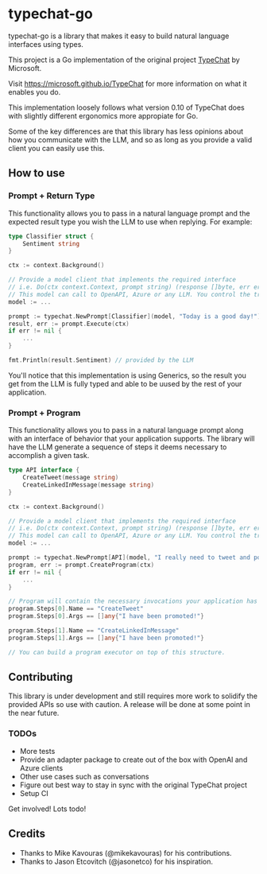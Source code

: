 # typechat-go

typechat-go is a library that makes it easy to build natural language interfaces using types.

This project is a Go implementation of the original project [TypeChat](https://github.com/microsoft/TypeChat) by Microsoft.

Visit https://microsoft.github.io/TypeChat for more information on what it enables you do.

This implementation loosely follows what version 0.10 of TypeChat does with slightly different ergonomics more appropiate for Go.

Some of the key differences are that this library has less opinions about how you communicate with the LLM, and so as long as you provide a valid client you can easily use this.

## How to use

### Prompt + Return Type

This functionality allows you to pass in a natural language prompt and the expected result type you wish the LLM to use when replying. For example:
```go
type Classifier struct {
    Sentiment string
}

ctx := context.Background()

// Provide a model client that implements the required interface
// i.e. Do(ctx context.Context, prompt string) (response []byte, err error)
// This model can call to OpenAPI, Azure or any LLM. You control the transport.
model := ... 

prompt := typechat.NewPrompt[Classifier](model, "Today is a good day!")
result, err := prompt.Execute(ctx)
if err != nil {
    ...
}

fmt.Println(result.Sentiment) // provided by the LLM
```

You'll notice that this implementation is using Generics, so the result you get from the LLM is fully typed and able to be uused by the rest of your application.

### Prompt + Program

This functionality allows you to pass in a natural language prompt along with an interface of behavior that your application supports. The library will have the LLM generate a sequence of steps it deems necessary to accomplish a given task.

```go
type API interface {
    CreateTweet(message string)
    CreateLinkedInMessage(message string)
}

ctx := context.Background()

// Provide a model client that implements the required interface
// i.e. Do(ctx context.Context, prompt string) (response []byte, err error)
// This model can call to OpenAPI, Azure or any LLM. You control the transport.
model := ... 

prompt := typechat.NewPrompt[API](model, "I really need to tweet and post on my LinkedIN that I've been promoted!")
program, err := prompt.CreateProgram(ctx)
if err != nil {
    ...
}

// Program will contain the necessary invocations your application has to do with the provided API to accomplish the task as idenfitied by the LLM.
program.Steps[0].Name == "CreateTweet"
program.Steps[0].Args == []any{"I have been promoted!"}

program.Steps[1].Name == "CreateLinkedInMessage"
program.Steps[1].Args == []any{"I have been promoted!"}

// You can build a program executor on top of this structure.
```

## Contributing

This library is under development and still requires more work to solidify the provided APIs so use with caution. A release will be done at some point in the near future.

### TODOs

- More tests
- Provide an adapter package to create out of the box with OpenAI and Azure clients
- Other use cases such as conversations
- Figure out best way to stay in sync with the original TypeChat project
- Setup CI

Get involved! Lots todo!

## Credits

- Thanks to Mike Kavouras (@mikekavouras) for his contributions.
- Thanks to Jason Etcovitch (@jasonetco) for his inspiration.
